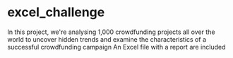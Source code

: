 # excel_challenge
In this project, we're analysing 1,000 crowdfunding projects all over the world to uncover hidden trends and examine the characteristics of a successful crowdfunding campaign
An Excel file with a report are included 
